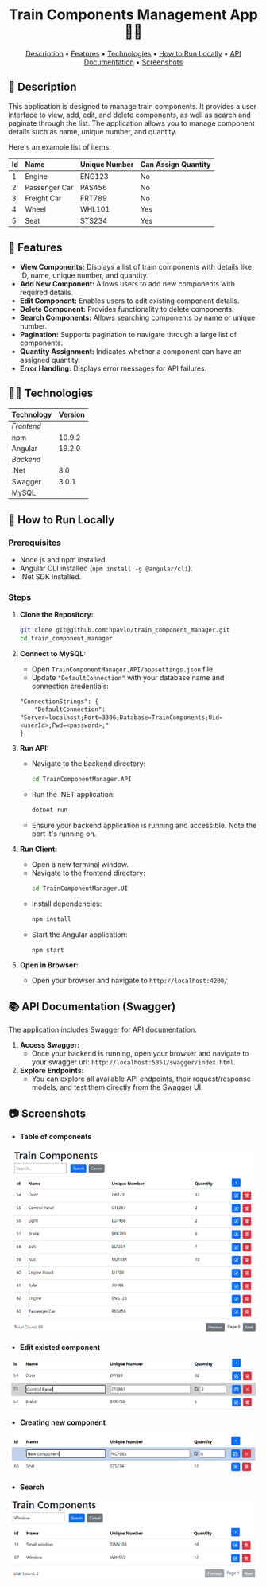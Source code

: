<h1 align="center">
  Train Components Management App 🚂🔧
</h1>

<p align="center">
  <a href="#-description">Description</a> •
  <a href="#-features">Features</a> •
  <a href="#-technologies">Technologies</a> •
  <a href="#-how-to-run-locally">How to Run Locally</a> •
  <a href="#-api-documentation-swagger">API Documentation</a> •
  <a href="#-screenshots">Screenshots</a>
</p>

## 📃 Description

This application is designed to manage train components. It provides a user interface to view, add, edit, and delete components, as well as search and paginate through the list. The application allows you to manage component details such as name, unique number, and quantity.

Here's an example list of items:

| Id  | Name          | Unique Number  | Can Assign Quantity |
| :-- | :------------ | :------------- | :------------------ |
| 1   | Engine        | ENG123         | No                  |
| 2   | Passenger Car | PAS456         | No                  |
| 3   | Freight Car   | FRT789         | No                  |
| 4   | Wheel         | WHL101         | Yes                 |
| 5   | Seat          | STS234         | Yes                 |

## 🚀 Features

* **View Components:** Displays a list of train components with details like ID, name, unique number, and quantity.
* **Add New Component:** Allows users to add new components with required details.
* **Edit Component:** Enables users to edit existing component details.
* **Delete Component:** Provides functionality to delete components.
* **Search Components:** Allows searching components by name or unique number.
* **Pagination:** Supports pagination to navigate through a large list of components.
* **Quantity Assignment:** Indicates whether a component can have an assigned quantity.
* **Error Handling:** Displays error messages for API failures.

## 🧑‍💻 Technologies

| Technology  | Version |
| :---------- | :------ |
| *Frontend*  |         |
| npm         | 10.9.2  |
| Angular     | 19.2.0  |
| *Backend*   |         |
| .Net        | 8.0     |
| Swagger     | 3.0.1   |
| MySQL       |         |

## 📎 How to Run Locally

### Prerequisites

* Node.js and npm installed.
* Angular CLI installed (`npm install -g @angular/cli`).
* .Net SDK installed.

### Steps

1.  **Clone the Repository:**
    ```bash
    git clone git@github.com:hpavlo/train_component_manager.git
    cd train_component_manager
    ```

2.  **Connect to MySQL:**
    * Open `TrainComponentManager.API/appsettings.json` file
    * Update `"DefaultConnection"` with your database name and connection credentials:
    ```
    "ConnectionStrings": {
        "DefaultConnection": "Server=localhost;Port=3306;Database=TrainComponents;Uid=<userId>;Pwd=<password>;"
    }
    ```

3.  **Run API:**
    * Navigate to the backend directory:
      ```bash
      cd TrainComponentManager.API
      ```
    * Run the .NET application:
      ```bash
      dotnet run
      ```
    * Ensure your backend application is running and accessible. Note the port it's running on.

4.  **Run Client:**
    * Open a new terminal window.
    * Navigate to the frontend directory:
      ```bash
      cd TrainComponentManager.UI
      ```
    * Install dependencies:
      ```bash
      npm install
      ```
    * Start the Angular application:
      ```bash
      npm start
      ```

5.  **Open in Browser:**
    * Open your browser and navigate to `http://localhost:4200/`

## 📚 API Documentation (Swagger)

The application includes Swagger for API documentation.

1.  **Access Swagger:**
    * Once your backend is running, open your browser and navigate to your swagger url: `http://localhost:5051/swagger/index.html`.
2.  **Explore Endpoints:**
    * You can explore all available API endpoints, their request/response models, and test them directly from the Swagger UI.

## 📷 Screenshots

- **Table of components**

![Table of components](.github/table.png)

- **Edit existed component**

![Edit component](.github/edit_component.png)

- **Creating new component**

![New component](.github/new_component.png)

- **Search**

![Search](.github/search.png)
